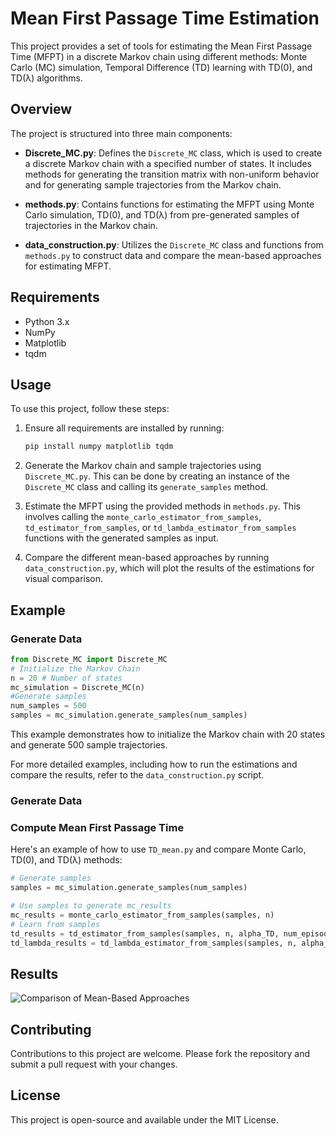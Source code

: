 # Mean First Passage Time Estimation

This project provides a set of tools for estimating the Mean First Passage Time (MFPT) in a discrete Markov chain using different methods: Monte Carlo (MC) simulation, Temporal Difference (TD) learning with TD(0), and TD(λ) algorithms.

## Overview

The project is structured into three main components:

- **Discrete_MC.py**: Defines the `Discrete_MC` class, which is used to create a discrete Markov chain with a specified number of states. It includes methods for generating the transition matrix with non-uniform behavior and for generating sample trajectories from the Markov chain.

- **methods.py**: Contains functions for estimating the MFPT using Monte Carlo simulation, TD(0), and TD(λ) from pre-generated samples of trajectories in the Markov chain.

- **data_construction.py**: Utilizes the `Discrete_MC` class and functions from `methods.py` to construct data and compare the mean-based approaches for estimating MFPT.

## Requirements

- Python 3.x
- NumPy
- Matplotlib
- tqdm

## Usage

To use this project, follow these steps:

1. Ensure all requirements are installed by running:
   ```bash
   pip install numpy matplotlib tqdm
   ```

2. Generate the Markov chain and sample trajectories using `Discrete_MC.py`. This can be done by creating an instance of the `Discrete_MC` class and calling its `generate_samples` method.

3. Estimate the MFPT using the provided methods in `methods.py`. This involves calling the `monte_carlo_estimator_from_samples`, `td_estimator_from_samples`, or `td_lambda_estimator_from_samples` functions with the generated samples as input.

4. Compare the different mean-based approaches by running `data_construction.py`, which will plot the results of the estimations for visual comparison.

## Example
### Generate Data 
``` python
from Discrete_MC import Discrete_MC
# Initialize the Markov Chain
n = 20 # Number of states
mc_simulation = Discrete_MC(n)
#Generate samples
num_samples = 500
samples = mc_simulation.generate_samples(num_samples)
```
This example demonstrates how to initialize the Markov chain with 20 states and generate 500 sample trajectories.

For more detailed examples, including how to run the estimations and compare the results, refer to the `data_construction.py` script.

### Generate Data 
### Compute Mean First Passage Time

Here's an example of how to use `TD_mean.py` and compare Monte Carlo, TD(0), and TD(λ) methods:

``` python
# Generate samples
samples = mc_simulation.generate_samples(num_samples) 

# Use samples to generate mc_results
mc_results = monte_carlo_estimator_from_samples(samples, n)
# Learn from samples
td_results = td_estimator_from_samples(samples, n, alpha_TD, num_episodes_td)
td_lambda_results = td_lambda_estimator_from_samples(samples, n, alpha_TD_lambda, num_episodes_lambda, lambd)
```

## Results 
![Comparison of Mean-Based Approaches](results/comparison_of_mean_based_approaches.png)

## Contributing

Contributions to this project are welcome. Please fork the repository and submit a pull request with your changes.

## License

This project is open-source and available under the MIT License.
